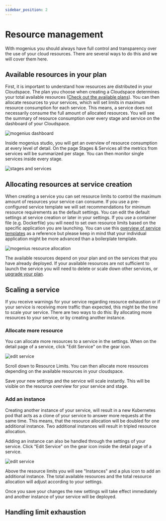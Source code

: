 ```yaml
---
sidebar_position: 2
---
```


# Resource management

With mogenius you should always have full control and transparency over the use of your cloud resources. There are several ways to do this and we will cover them here.

## Available resources in your plan

First, it is important to understand how resources are distributed in your Cloudspace. The plan you choose when creating a Cloudspace determines your total available resources ([Check out the available plans](#)). You can then allocate resources to your services, which will set limits in maximum resource consumption for each service. This means, a service does not necessarily consume the full amount of allocated resources. You will see the summary of resource consumption over every stage and service on the dashboard of your Cloudspace.

![mogenius dashboard](https://api.mogenius.com/file/id/61e9457a-abde-4cac-95f8-1bf5d5d4c934)

Inside mogenius studio, you will get an overview of resource consumption at every level of detail. On the page Stages & Services all the metrics from services will be summarized per stage. You can then monitor single services inside every stage.

![stages and services](https://api.mogenius.com/file/id/703866f3-d7ba-4e95-9fae-aed1e0f84f28)


## Allocating resources at service creation

When creating a service you can set resource limits to control the maximum amount of resources your service can consume. If you use a pre-configured service template we will set recommendations for minimum resource requirements as the default settings. You can edit the default settings at service creation or later in your settings. 
If you use a container file (e.g. Dockerfile) you will need to set own resource limits based on the specific application you are launching. You can use this [overview of service templates](#) as a reference but please keep in mind that your individual application might be more advanced than a boilerplate template.

![mogenius resource allocation](https://api.mogenius.com/file/id/679ed62d-c653-4b64-b469-f7b78c1d334f)

The available resources depend on your plan and on the services that you have already deployed. If your available resources are not sufficient to launch the service you will need to delete or scale down other services, or [upgrade your plan](#).

## Scaling a service

If you receive warnings for your service regarding resource exhaustion or if your service is receiving more traffic than expected, this might be the time to scale your service. There are two ways to do this: By allocating more resources to your service, or by creating another instance.

### Allocate more resource

You can allocate more resources to a service in the settings. When on the detail page of a service, click "Edit Service" on the gear icon.

![edit service](https://api.mogenius.com/file/id/c79e5641-2a3e-46a2-be37-4c965968cf87)

Scroll down to Resource Limits. You can then allocate more resources depending on the available resources in your cloudspace.

Save your new settings and the service will scale instantly. This will be visible on the resource overview for your service and stage.

### Add an instance

Creating another instance of your service, will result in a new Kubernetes pod that acts as a clone of your service to answer more requests at the same time. This means, that the resource allocation will be doubled for one additional instance. Two additional instances will result in tripled resource allocation.

Adding an instance can also be handled through the settings of your service. Click "Edit Service" on the gear icon inside the detail page of a service.

![edit service](https://api.mogenius.com/file/id/c79e5641-2a3e-46a2-be37-4c965968cf87)

Above the resource limits you will see "Instances" and a plus icon to add an additional instance. The total available resources and the total resource allocation will adjust according to your settings.

Once you save your changes the new settings will take effect immediately and another instance of your service will be deployed.

## Handling limit exhaustion